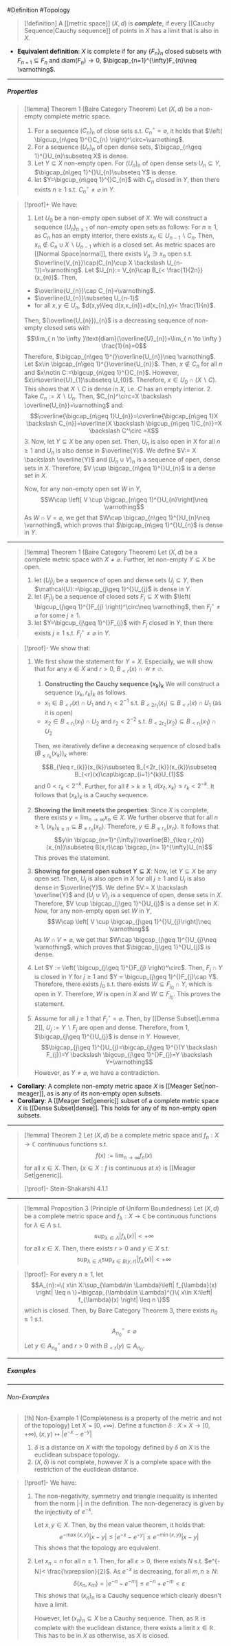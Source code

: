 #Definition #Topology 

> [!definition]
> A [[metric space]] $(X,d)$ is ***complete***, if every [[Cauchy Sequence|Cauchy sequence]] of points in $X$ has a limit that is also in $X$.
- **Equivalent definition**: $X$ is complete if for any $\{ F_{n} \}_{n}$ closed subsets with $F_{n+1}\subseteq F_{n}$ and $\text{diam}(F_{n})\to{0}$, $\bigcap_{n=1}^{\infty}F_{n}\neq \varnothing$.
---
##### Properties
> [!lemma] Theorem 1 (Baire Category Theorem)
> Let $(X,d)$ be a non-empty complete metric space. 
> 1. For a sequence $(C_{n})_{n}$ of close sets s.t. $C_{n}^\circ=\varnothing$, it holds that $\left( \bigcup_{n\geq 1}^{}C_{n} \right)^\circ=\varnothing$.
> 2. For a sequence $(U_{n})_{n}$ of open dense sets, $\bigcap_{n\geq 1}^{}U_{n}\subseteq X$ is dense.
> 3. Let $Y\subseteq X$ non-empty open. For $(U_{n})_{n}$ of open dense sets $U_{n}\subseteq Y$, $\bigcap_{n\geq 1}^{}U_{n}\subseteq Y$ is dense.
> 5. let $Y=\bigcup_{n\geq 1}^{}C_{n}$ with $C_{n}$ closed in $Y$, then there exists $n\geq 1$ s.t. $C_{n}^\circ\neq \varnothing$ in $Y$.

> [!proof]+
> We have:
> 1. Let $U_{0}$ be a non-empty open subset of $X$. We will construct a sequence $(U_{n})_{n\geq 1}$ of non-empty open sets as follows: For $n\geq 1$, as $C_{n}$ has an empty interior, there exists $x_{n}\in U_{n-1} \backslash C_{n}$. Then, $x_{n}\notin C_{n} \cup X\backslash U_{n-1}$ which is a closed set. As metric spaces are [[Normal Space|normal]], there exists $V_{n}\ni x_{n}$ open s.t. $\overline{V_{n}}\cap(C_{n}\cup X \backslash U_{n-1})=\varnothing$. Let $U_{n}:= V_{n}\cap B_{< \frac{1}{2n}}(x_{n})$. Then,
> 	- $\overline{U_{n}}\cap C_{n}=\varnothing$.
> 	- $\overline{U_{n}}\subseteq U_{n-1}$
> 	- for all $x,y\in U_{n}$, $d(x,y)\leq d(x,x_{n})+d(x_{n},y)< \frac{1}{n}$.
> 	
> 	Then, $(\overline{U_{n}})_{n}$ is a decreasing sequence of non-empty closed sets with $$\lim_{ n \to \infty }\text{diam}(\overline{U}_{n})=\lim_{ n \to \infty } \frac{1}{n}=0$$Therefore, $\bigcap_{n\geq 1}^{}\overline{U_{n}}\neq \varnothing$. Let  $x\in \bigcap_{n\geq 1}^{}\overline{U_{n}}$. Then, $x\notin C_{n}$ for all $n$ and $x\notin C:=\bigcup_{n\geq 1}^{}C_{n}$. However, $x\in\overline{U}_{1}\subseteq U_{0}$. Therefore, $x\in U_{0}\cap(X \backslash C)$. This shows that $X\backslash C$ is dense in $X$, i.e. $C$ has an empty interior. 
> 2. Take $C_{n}:= X \backslash U_{n}$. Then, $C_{n}^\circ=X \backslash \overline{U_{n}}=\varnothing$ and: $$\overline{\bigcap_{n\geq 1}U_{n}}=\overline{\bigcap_{n\geq 1}X \backslash C_{n}}=\overline{X \backslash \bigcup_{n\geq 1}C_{n}}=X \backslash C^\circ =X$$
> 3. Now, let $Y\subseteq X$ be any open set. Then, $U_{n}$ is also open in $X$ for all $n\geq 1$ and $U_{n}$ is also dense in $\overline{Y}$. We define $V:= X \backslash \overline{Y}$ and $(U_{n}\cup V)_{n}$ is a sequence of open, dense sets in $X$. Therefore, $V \cup \bigcap_{n\geq 1}^{}U_{n}$ is a dense set in $X$. 
>    
>    Now, for any non-empty open set $W$ in $Y$, $$W\cap \left[  V \cup \bigcap_{n\geq 1}^{}U_{n}\right]\neq \varnothing$$
> 	As $W \cap V=\varnothing$, we get that $W\cap \bigcap_{n\geq 1}^{}U_{n}\neq \varnothing$, which proves that $\bigcap_{n\geq 1}^{}U_{n}$ is dense in $Y$.

---
> [!lemma] Theorem 1 (Baire Category Theorem)
> Let $(X,d)$ be a complete metric space with $X \neq \varnothing$. Further, let non-empty $Y\subseteq X$ be open.
> 1. let $(U_{j})_{j}$ be a sequence of open and dense sets $U_{j}\subseteq Y$, then $\mathcal{U}:=\bigcap_{j\geq 1}^{}U_{j}$ is dense in $Y$.
> 2. let $(F_{j})_{j}$ be a sequence of closed sets $F_{j}\subseteq X$ with $\left( \bigcup_{j\geq 1}^{}F_{j} \right)^\circ\neq \varnothing$, then $F_{j}^\circ\neq \varnothing$ for some $j\geq 1$.
> 3. let $Y=\bigcup_{j\geq 1}^{}F_{j}$ with $F_{j}$ closed in $Y$, then there exists $j\geq 1$ s.t. $F_{j}^\circ\neq \varnothing$ in $Y$.

> [!proof]-
> We show that:
> 1. We first show the statement for $Y = X$. Especially, we will show that for any $x\in X$ and $r>0$, $B_{<r}(x)\cap \mathcal{U}\neq \varnothing$. 
>    1. **Constructing the Cauchy sequence $(x_{k})_{k}$**
>    We will construct a sequence $(x_{k},r_{k})_{k}$ as follows. 
> 	   - $x_{1}\in B_{<r}(x)\cap U_{1}$ and $r_{1}<2^{-1}$ s.t. $B_{<2r_{1}}(x_{1})\subseteq B_{<r}(x)\cap U_{1}$ (as it is open)
> 	   - $x_{2}\in B_{<r_{1}}(x_{1})\cap U_{2}$ and $r_{2}<2^{-2}$ s.t. $B_{<2r_{2}}(x_{2})\subseteq B_{<r_{1}}(x_{1})\cap U_{2}$
> 	     
> 	   Then, we iteratively define a decreasing sequence of closed balls $(B_{\leq r_{k}}(x_{k}))_{k}$ where:
> 	$$B_{\leq r_{k}}(x_{k})\subseteq B_{<2r_{k}}(x_{k})\subseteq B_{<r}(x)\cap\bigcap_{i=1}^{k}U_{1}$$and $0<r_{k}< 2^{-k}$. Further, for all $\ell>k\geq 1$, $d(x_{\ell},x_{k})\leq r_{k}<2^{-k}$. It follows that $(x_{k})_{k}$ is a Cauchy sequence.
> 	
> 	2. **Showing the limit meets the properties**:
> 	    Since $X$ is complete, there exists  $y=\lim_{ n \to \infty }x_{n}\in X$. We further observe that for all $n\geq 1$, $(x_{k})_{k\geq n}\subseteq B_{\leq r_{n}}(x_{n})$. Therefore, $y\in B_{\leq r_{n}}(x_{n})$. It follows that $$y\in \bigcap_{n=1}^{\infty}\overline{B}_{\leq r_{n}}(x_{n})\subseteq B(x,r)\cap \bigcap_{n= 1}^{\infty}U_{n}$$This proves the statement.
> 	3. **Showing for general open subset $Y\subseteq X$**:
> 	   Now, let $Y\subseteq X$ be any open set. Then, $U_{j}$ is also open in $X$ for all $j\geq 1$ and $U_{j}$ is also dense in $\overline{Y}$. We define $V:= X \backslash \overline{Y}$ and $(U_{j}\cup V)_{j}$ is a sequence of open, dense sets in $X$. Therefore, $V \cup \bigcap_{j\geq 1}^{}U_{j}$ is a dense set in $X$. Now, for any non-empty open set $W$ in $Y$, $$W\cap \left[  V \cup \bigcap_{j\geq 1}^{}U_{j}\right]\neq \varnothing$$
> 	As $W \cap V=\varnothing$, we get that $W\cap \bigcap_{j\geq 1}^{}U_{j}\neq \varnothing$, which proves that $\bigcap_{j\geq 1}^{}U_{j}$ is dense.
> 2. Let $Y := \left( \bigcup_{j\geq 1}^{}F_{j} \right)^\circ$. Then, $F_{j}\cap Y$ is closed in $Y$ for $j\geq 1$ and $Y = \bigcup_{j\geq 1}^{}F_{j}\cap Y$. Therefore, there exists $j_{0}$ s.t. there exists $W\subseteq F_{j_{0}}\cap Y$, which is open in $Y$. Therefore, $W$ is open in $X$ and $W\subseteq F_{j_{0}}$. This proves the statement.
> 3. Assume for all $j\geq 1$ that $F_{j}^\circ=\varnothing$. Then, by [[Dense Subset|Lemma 2]], $U_{j}:= Y \backslash F_{j}$ are open and dense. Therefore, from 1, $\bigcap_{j\geq 1}^{}U_{j}$ is dense in $Y$. However,
> 	$$\bigcap_{j\geq 1}^{}U_{j}=\bigcap_{j\geq 1}^{}(Y \backslash F_{j})=Y \backslash \bigcup_{j\geq 1}^{}F_{j}=Y \backslash Y=\varnothing$$However, as $Y \neq \varnothing$, we have a contradiction.
- **Corollary**: A complete non-empty metric space $X$ is [[Meager Set|non-meager]], as is any of its non-empty open subsets.
- **Corollary**: A [[Meager Set|generic]] subset of a complete metric space $X$ is [[Dense Subset|dense]]. This holds for any of its non-empty open subsets.
---
> [!lemma] Theorem 2
> Let $(X,d)$ be a complete metric space and $f_{n}: X\to \mathbb{C}$ continuous functions s.t. $$f(x):=\lim_{ n \to \infty } f_{n}(x)$$for all $x\in X$. Then, $\{ x\in X:f\text{ is continuous at }x \}$ is [[Meager Set|generic]].

> [!proof]-
> Stein-Shakarshi 4.1.1

---
> [!lemma] Proposition 3 (Principle of Uniform Boundedness)
> Let $(X,d)$ be a complete metric space and $f_{\lambda}:X \to \mathbb{C}$ be continuous functions for $\lambda\in \Lambda$ s.t. $$\sup_{\lambda\in \Lambda}\left| f_{\lambda}(x) \right| <+\infty$$for all $x\in X$. Then, there exists $r>0$ and $y\in X$ s.t. $$\sup_{\lambda\in \Lambda}\sup_{x\in B(y,r)}\left| f_{\lambda}(x) \right| <+\infty$$

> [!proof]-
> For every $n\geq 1$, let $$A_{n}:=\{ x\in X:\sup_{\lambda\in \Lambda}\left| f_{\lambda}(x) \right| \leq n \}=\bigcap_{\lambda\in \Lambda}^{}\{ x\in X:\left| f_{\lambda}(x) \right| \leq n \}$$which is closed. Then, by Baire Category Theorem 3, there exists $n_{0}\geq 1$ s.t. $$A_{n_{0}}^\circ \neq \varnothing$$Let $y\in A^\circ_{n_{0}}$ and $r>0$ with $B_{<r}(y)\subseteq A_{n_{0}}$.
---
##### Examples
---
###### Non-Examples
> [!h] Non-Example 1 (Completeness is a property of the metric and not of the topology)
> Let $X=[0,+\infty)$. Define a function $\delta:X\times X\to [0,+\infty),(x,y)\mapsto \left| e^{-x}-e^{-y} \right|$
> 1. $\delta$ is a distance on $X$ with the topology defined by $\delta$ on $X$ is the euclidean subspace topology.
> 3. $(X,\delta)$ is not complete, however $X$ is a complete space with the restriction of the euclidean distance.

> [!proof]-
> We have:
> 1. The non-negativity, symmetry and triangle inequality is inherited from the norm $\left| \cdot  \right|$ in the definition. The non-degeneracy is given by the injectivity of $e^{-x}$. 
>    
>    Let $x,y\in X$. Then, by the mean value theorem, it holds that: $$e^{-\max\{ x,y \}}\left| x-y \right| \leq\left| e^{-x}-e^{-y} \right| \leq e^{-\min\{ x,y \}}\left| x-y \right| $$This shows that the topology are equivalent.
> 3. Let $x_{n}=n$ for all $n\geq 1$. Then, for all $\varepsilon>0$, there exists $N$ s.t. $e^{-N}< \frac{\varepsilon}{2}$. As $e^{-x}$ is decreasing, for all $m,n\geq N$: $$\delta(x_{n},x_{m})=\left| e^{-n}-e^{-m} \right|\leq e^{-n}+e^{-m}<\varepsilon $$This shows that $(x_{n})_{n}$ is a Cauchy sequence which clearly doesn't have a limit.
>    
>    However, let $(x_{n})_{n}\subseteq X$ be a Cauchy sequence. Then, as $\mathbb{R}$ is complete with the euclidean distance, there exists a limit $x\in \mathbb{R}$. This has to be in $X$ as otherwise, as $X$ is closed.